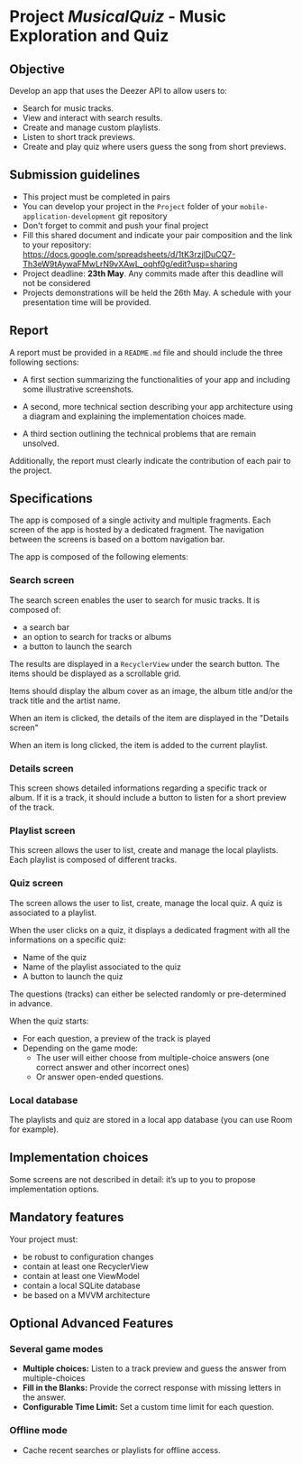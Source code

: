 # Project *MusicalQuiz* - Music Exploration and Quiz

## Objective

Develop an app that uses the Deezer API to allow users to:

- Search for music tracks.
- View and interact with search results.
- Create and manage custom playlists.
- Listen to short track previews.
- Create and play quiz where users guess the song from short previews.

## Submission guidelines

- This project must be completed in pairs
- You can develop your project in the `Project` folder of your `mobile-application-development` git repository
- Don't forget to commit and push your final project 
- Fill this shared document and indicate your pair composition and the link to your repository: 
https://docs.google.com/spreadsheets/d/1tK3rzjlDuCQ7-Th3eW9tAywaFMwLrN9vXAwL_oqhf0g/edit?usp=sharing
- Project deadline: **23th May**. Any commits made after this deadline will not be considered
- Projects demonstrations will be held the 26th May. A schedule with your presentation time will be provided.

## Report

A report must be provided in a `README.md` file and should include the three following sections:

- A first section summarizing the functionalities of your app and including some illustrative screenshots.

- A second, more technical section describing your app architecture using a diagram and explaining the implementation choices made.

- A third section outlining the technical problems that are remain unsolved.

Additionally, the report must clearly indicate the contribution of each pair to the project.

## Specifications

The app is composed of a single activity and multiple fragments. Each screen of the app is hosted by a dedicated fragment.
The navigation between the screens is based on a bottom navigation bar. 

The app is composed of the following elements:

### Search screen

The search screen enables the user to search for music tracks.
It is composed of:

  - a search bar
  - an option to search for tracks or albums 
  - a button to launch the search

The results are displayed in a `RecyclerView` under the search button. The items should be displayed as a scrollable grid. 

Items should display the album cover as an image, the album title and/or the track title and the artist name.

When an item is clicked, the details of the item are displayed in the "Details screen"

When an item is long clicked, the item is added to the current playlist.


### Details screen

This screen shows detailed informations regarding a specific track or album.
If it is a track, it should include a button to listen for a short preview of the track.

### Playlist screen

This screen allows the user to list, create and manage the local playlists.
Each playlist is composed of different tracks.


### Quiz screen

The screen allows the user to list, create, manage the local quiz.
A quiz is associated to a playlist.

When the user clicks on a quiz, it displays a dedicated fragment with all the informations on a specific quiz:

- Name of the quiz
- Name of the playlist associated to the quiz
- A button to launch the quiz

The questions (tracks) can either be selected randomly or pre-determined in advance.

When the quiz starts:

- For each question, a preview of the track is played
- Depending on the game mode:
   - The user will either choose from multiple-choice answers (one correct answer and other incorrect ones)
   - Or answer open-ended questions.

### Local database

The playlists and quiz are stored in a local app database (you can use Room for example).

## Implementation choices 

Some screens are not described in detail: it’s up to you to propose implementation options.

## Mandatory features

Your project must:

- be robust to configuration changes
- contain at least one RecyclerView 
- contain at least one ViewModel
- contain a local SQLite database
- be based on a MVVM architecture


## Optional Advanced Features

### Several game modes
- **Multiple choices:** Listen to a track preview and guess the answer from multiple-choices
- **Fill in the Blanks:** Provide the correct response with missing letters in the answer.
- **Configurable Time Limit:** Set a custom time limit for each question.

### Offline mode

   - Cache recent searches or playlists for offline access.  

